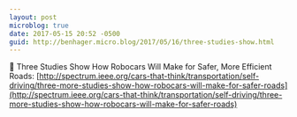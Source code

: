 ```yaml
---
layout: post
microblog: true
date: 2017-05-15 20:52 -0500
guid: http://benhager.micro.blog/2017/05/16/three-studies-show.html
---
```

🚗 Three Studies Show How Robocars Will Make for Safer, More Efficient Roads: [http://spectrum.ieee.org/cars-that-think/transportation/self-driving/three-more-studies-show-how-robocars-will-make-for-safer-roads](http://spectrum.ieee.org/cars-that-think/transportation/self-driving/three-more-studies-show-how-robocars-will-make-for-safer-roads)
